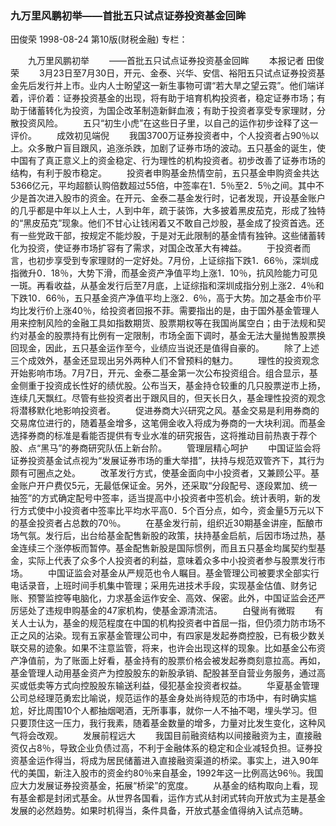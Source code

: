 ### 九万里风鹏初举——首批五只试点证券投资基金回眸
田俊荣
1998-08-24
第10版(财税金融)
专栏：

　　九万里风鹏初举
　　——首批五只试点证券投资基金回眸
　　本报记者  田俊荣
　　3月23日至7月30日，开元、金泰、兴华、安信、裕阳五只试点证券投资基金先后发行并上市。业内人士盼望这一新生事物可谓“若大旱之望云霓”。他们端详着，评价着：证券投资基金的出现，将有助于培育机构投资者，稳定证券市场；有助于储蓄转化为投资，为国企改革制造新鲜血液；有助于投资者享受专家理财，分散投资风险。
　　五只“初生小虎”在这些日子里，以自己的运作初步诠释了这一评价。
　　成效初见端倪
　　我国3700万证券投资者中，个人投资者占90％以上。众多散户盲目跟风，追涨杀跌，加剧了证券市场的波动。五只基金的诞生，使中国有了真正意义上的资金稳定、行为理性的机构投资者。初步改善了证券市场的结构，有利于股市稳定。
　　投资者申购基金热情空前，五只基金申购资金共达5366亿元，平均超额认购倍数超过55倍，中签率在1．5％至2．5％之间。其中不少是首次进入股市的资金。在开元、金泰二基金发行时，记者发现，开设基金账户的几乎都是中年以上人士，人到中年，疏于装饰，大多披着黑皮茄克，形成了独特的“黑皮茄克”现象。他们不甘心让钱闲着又不敢自己炒股，基金成了投资首选。还有一些党政干部，按规定不能炒股，于是对无此限制的基金情有独钟。这些储蓄转化为投资，使证券市场扩容有了需求，对国企改革大有裨益。
　　于投资者而言，也初步享受到专家理财的一定好处。7月份，上证综指下跌1．66％，深圳成指微升0．18％，大势下滑，而基金资产净值平均上涨1．10％，抗风险能力可见一斑。再看收益，从基金发行后至7月底，上证综指和深圳成指分别上涨2．4％和下跌10．66％，五只基金资产净值平均上涨2．6％，高于大势。加之基金市价平均比发行价上涨40％，给投资者回报不菲。需要指出的是，由于国外基金管理人用来控制风险的金融工具如指数期货、股票期权等在我国尚属空白；由于法规和契约对基金的股票持有比例有一定限制，市场全面下调时，基金无法大量抛售股票换回现金，因此，五只基金运作至今，业绩应当说还是值得自豪的。
　　除了上述三个成效外，基金还显现出另外两种人们不曾预料的魅力。
　　理性的投资观念开始影响市场。7月7日，开元、金泰二基金第一次公布投资组合。组合显示，基金侧重于投资成长性好的绩优股。公布当天，基金持仓较重的几只股票逆市上扬，连续几天飘红。尽管有些投资者出于跟风目的，但天长日久，基金理性投资的观念将潜移默化地影响投资者。
　　促进券商大兴研究之风。基金交易是利用券商的交易席位进行的，随着基金增多，这笔佣金收入将成为券商的一大块利润。而基金选择券商的标准是看能否提供有专业水准的研究报告，这将推动目前热衷于荐个股、点“黑马”的券商研究队伍上新台阶。
　　管理层精心呵护
　　中国证监会将证券投资基金试点视为“发展证券市场的重大举措”，扶持与规范双管齐下，其行为颇有可圈点之处。
　　改革发行方式，使基金面向中小投资者，又兼顾公平。基金账户开户费仅5元，无最低保证金。另外，还采取“分段配号、逐段累加、统一抽签”的方式确定配号中签率，适当提高中小投资者中签机会。统计表明，新的发行方式使中小投资者中签率比平均水平高0．5个百分点，如今，资金量5万元以下的基金投资者占总数的70％。
　　在基金发行前，组织近30期基金讲座，酝酿市场气氛。发行后，出台给基金配售新股的政策，扶持基金启航，后因市场过热，基金连续三个涨停板而暂停。基金配售新股是国际惯例，而且五只基金均属契约型基金，实际上代表了众多个人投资者的利益，意味着众多中小投资者参与股票发行市场。
　　中国证监会对基金从严规范也令人瞩目。基金管理公司被要求全部实行电话录音，上班时间手机集中管理；采用先进技术手段，实现基金估值、财务记账、预警监控等电脑化，力求基金运作安全、高效、保密。此外，中国证监会还严厉惩处了违规申购基金的47家机构，使基金源清流洁。
　　白璧尚有微瑕
　　有关人士认为，基金的规范程度在中国的机构投资者中首屈一指，但仍须力防市场不正之风的沾染。现有五家基金管理公司中，有四家是发起券商控股，已有极少数关联交易的迹象。如果不注意监管，将来，也许会出现这样的现象。比如基金公布资产净值前，为了账面上好看，基金持有的股票价格会被发起券商刻意拉高。再如，基金管理人动用基金资产为控股股东的新股承销、配股甚至自营业务服务，通过高买或低卖等方式向控股股东输送利益，侵犯基金投资者权益。
　　华夏基金管理公司总经理范勇宏比喻说，规范运作的基金身处尚待规范的市场中，有时确实尴尬，好比周围10个人都抽烟喝酒，无所事事，就你一人不抽不喝，埋头学习。但只要顶住这一压力，我行我素，随着基金数量的增多，力量对比发生变化，这种风气将会改观。
　　发展前程远大
　　我国目前融资结构以间接融资为主，直接融资仅占8％，导致企业负债过高，不利于金融体系的稳定和企业减轻负担。证券投资基金运作得当，将成为居民储蓄进入直接融资渠道的桥梁。事实上，进入90年代的美国，新注入股市的资金约80％来自基金，1992年这一比例高达96％。我国应大力发展证券投资基金，拓展“桥梁”的宽度。
　　从基金的结构取向上看，现有基金都是封闭式基金。从世界各国看，运作方式从封闭式转向开放式为主是基金发展的必然趋势。如果时机得当，条件具备，开放式基金值得纳入试点范畴。
